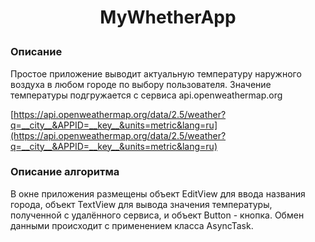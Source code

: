 # <p align="center">MyWhetherApp  

  

### Описание
Простое приложение выводит актуальную температуру наружного воздуха
в любом городе по выбору пользователя. Значение температуры подгружается с сервиса 
api.openweathermap.org

[https://api.openweathermap.org/data/2.5/weather?q=__city__&APPID=__key__&units=metric&lang=ru](https://api.openweathermap.org/data/2.5/weather?q=__city__&APPID=__key__&units=metric&lang=ru)


### Описание алгоритма

В окне приложения размещены объект EditView для ввода названия города, объект TextView для вывода значения температуры, полученной с удалённого сервиса, и объект Button - кнопка.
Обмен данными происходит с применением класса AsyncTask.  

  